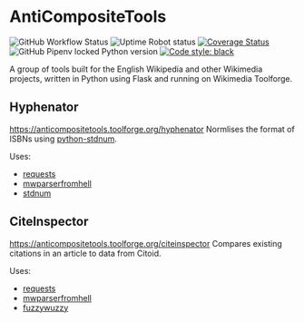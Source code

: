 # AntiCompositeTools
![GitHub Workflow Status](https://img.shields.io/github/workflow/status/AntiCompositeNumber/anticompositetools/Python%20application)
![Uptime Robot status](https://img.shields.io/uptimerobot/status/m783972628-037856cb670609254a10c883?label=website%20status)
[![Coverage Status](https://coveralls.io/repos/github/AntiCompositeNumber/anticompositetools/badge.svg?branch=master)](https://coveralls.io/github/AntiCompositeNumber/anticompositetools?branch=master)
![GitHub Pipenv locked Python version](https://img.shields.io/github/pipenv/locked/python-version/AntiCompositeNumber/anticompositetools)
[![Code style: black](https://img.shields.io/badge/code%20style-black-000000.svg)](https://github.com/psf/black)

A group of tools built for the English Wikipedia and other Wikimedia projects, written in Python using Flask and running on Wikimedia Toolforge.

## Hyphenator
https://anticompositetools.toolforge.org/hyphenator
Normlises the format of ISBNs using [python-stdnum](https://arthurdejong.org/python-stdnum/).

Uses:
* [requests](https://2.python-requests.org/en/master/)
* [mwparserfromhell](https://github.com/earwig/mwparserfromhell)
* [stdnum](https://github.com/arthurdejong/python-stdnum)

## CiteInspector
https://anticompositetools.toolforge.org/citeinspector
Compares existing citations in an article to data from Citoid.

Uses:
* [requests](https://2.python-requests.org/en/master/)
* [mwparserfromhell](https://github.com/earwig/mwparserfromhell)
* [fuzzywuzzy](https://github.com/seatgeek/fuzzywuzzy) 
